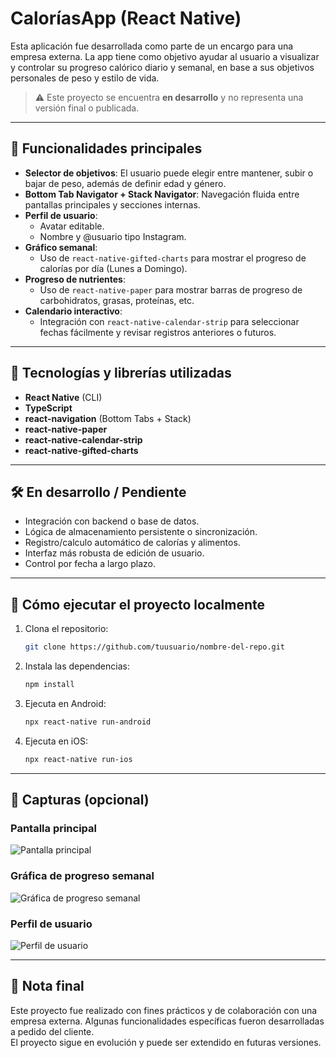 # CaloríasApp (React Native)

Esta aplicación fue desarrollada como parte de un encargo para una empresa externa. La app tiene como objetivo ayudar al usuario a visualizar y controlar su progreso calórico diario y semanal, en base a sus objetivos personales de peso y estilo de vida.  

> ⚠️ Este proyecto se encuentra **en desarrollo** y no representa una versión final o publicada.

---

## 📱 Funcionalidades principales

- **Selector de objetivos**: El usuario puede elegir entre mantener, subir o bajar de peso, además de definir edad y género.
- **Bottom Tab Navigator + Stack Navigator**: Navegación fluida entre pantallas principales y secciones internas.
- **Perfil de usuario**:  
  - Avatar editable.  
  - Nombre y @usuario tipo Instagram.
- **Gráfico semanal**:  
  - Uso de `react-native-gifted-charts` para mostrar el progreso de calorías por día (Lunes a Domingo).
- **Progreso de nutrientes**:  
  - Uso de `react-native-paper` para mostrar barras de progreso de carbohidratos, grasas, proteínas, etc.
- **Calendario interactivo**:  
  - Integración con `react-native-calendar-strip` para seleccionar fechas fácilmente y revisar registros anteriores o futuros.

---

## 🧰 Tecnologías y librerías utilizadas

- **React Native** (CLI)
- **TypeScript**
- **react-navigation** (Bottom Tabs + Stack)
- **react-native-paper**
- **react-native-calendar-strip**
- **react-native-gifted-charts**

---

## 🛠️ En desarrollo / Pendiente

- Integración con backend o base de datos.
- Lógica de almacenamiento persistente o sincronización.
- Registro/calculo automático de calorías y alimentos.
- Interfaz más robusta de edición de usuario.
- Control por fecha a largo plazo.

---

## 🚀 Cómo ejecutar el proyecto localmente

1. Clona el repositorio:  
   ```bash
   git clone https://github.com/tuusuario/nombre-del-repo.git
   ```
2. Instala las dependencias:  
   ```bash
   npm install
   ```
3. Ejecuta en Android:  
   ```bash
   npx react-native run-android
   ```
4. Ejecuta en iOS:  
   ```bash
   npx react-native run-ios
   ```

---

## 📸 Capturas (opcional)

### Pantalla principal
![Pantalla principal](./assets/screenshots/Screenshot_20250610_211551_fitApp.png)

### Gráfica de progreso semanal
![Gráfica de progreso semanal](./assets/screenshots/Screenshot_20250612_143937_fitApp.png)

### Perfil de usuario
![Perfil de usuario](./assets/screenshots/Screenshot_20250612_143947_fitApp.png)

---

## 📌 Nota final

Este proyecto fue realizado con fines prácticos y de colaboración con una empresa externa. Algunas funcionalidades específicas fueron desarrolladas a pedido del cliente.  
El proyecto sigue en evolución y puede ser extendido en futuras versiones.
